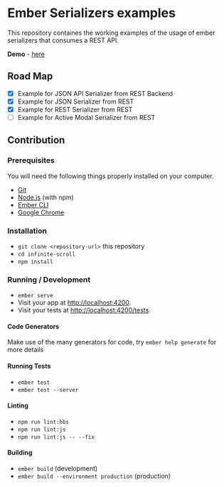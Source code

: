 # Ember Serializers examples

This repository containes the working examples of the usage of ember serializers that consumes a REST API. 

**Demo** - [here](https://ember-serializer-examples.netlify.app/json)

## Road Map
- [x] Example for JSON API  Serializer from REST Backend
- [x] Example for JSON Serializer from REST
- [x] Example for REST Serializer from REST
- [ ] Example for Active Modal Serializer from REST

## Contribution
### Prerequisites

You will need the following things properly installed on your computer.

* [Git](https://git-scm.com/)
* [Node.js](https://nodejs.org/) (with npm)
* [Ember CLI](https://ember-cli.com/)
* [Google Chrome](https://google.com/chrome/)

### Installation

* `git clone <repository-url>` this repository
* `cd infinite-scroll`
* `npm install`

### Running / Development

* `ember serve`
* Visit your app at [http://localhost:4200](http://localhost:4200).
* Visit your tests at [http://localhost:4200/tests](http://localhost:4200/tests).

#### Code Generators

Make use of the many generators for code, try `ember help generate` for more details

#### Running Tests

* `ember test`
* `ember test --server`

#### Linting

* `npm run lint:hbs`
* `npm run lint:js`
* `npm run lint:js -- --fix`

#### Building

* `ember build` (development)
* `ember build --environment production` (production)
